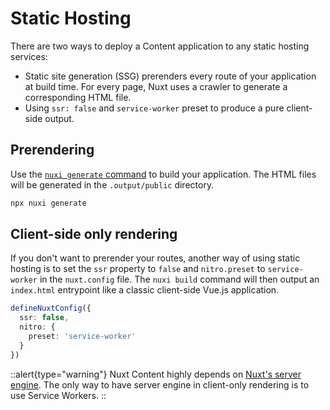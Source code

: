 # Static Hosting

There are two ways to deploy a Content application to any static hosting services:

- Static site generation (SSG) prerenders every route of your application at build time. For every page, Nuxt uses a crawler to generate a corresponding HTML file.
- Using `ssr: false` and `service-worker` preset to produce a pure client-side output.

## Prerendering

Use the [`nuxi generate` command](https://nuxt.com/docs/api/commands/generate) to build your application. The HTML files will be generated in the `.output/public` directory.

```bash
npx nuxi generate
```

## Client-side only rendering

If you don't want to prerender your routes, another way of using static hosting is to set the `ssr` property to `false` and `nitro.preset` to `service-worker` in the `nuxt.config` file. The `nuxi build` command will then output an `index.html` entrypoint like a classic client-side Vue.js application.

```ts [nuxt.config.ts|js]
defineNuxtConfig({
  ssr: false,
  nitro: {
    preset: 'service-worker'
  }
})
```

::alert{type="warning"}
Nuxt Content highly depends on [Nuxt's server engine](https://nuxt.com/docs/guide/concepts/server-engine). The only way to have server engine in client-only rendering is to use Service Workers.
::
